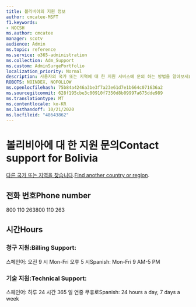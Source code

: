 ```yaml
---
title: 볼리비아의 지원 정보
author: cmcatee-MSFT
f1.keywords:
- NOCSH
ms.author: cmcatee
manager: scotv
audience: Admin
ms.topic: reference
ms.service: o365-administration
ms.collection: Adm_Support
ms.custom: AdminSurgePortfolio
localization_priority: Normal
description: 사용자의 국가 또는 지역에 대 한 지원 서비스에 문의 하는 방법을 알아보세요.
ROBOTS: NOINDEX, NOFOLLOW
ms.openlocfilehash: 75b84a4246a3be3f7a23e61d7e1b664c071636a2
ms.sourcegitcommit: 628f195cbe3c00910f7350d8b09997a675dde989
ms.translationtype: MT
ms.contentlocale: ko-KR
ms.lasthandoff: 10/21/2020
ms.locfileid: "48643862"
---
```

# <a name="contact-support-for-bolivia"></a><span data-ttu-id="67cfa-103">볼리비아에 대 한 지원 문의</span><span class="sxs-lookup"><span data-stu-id="67cfa-103">Contact support for Bolivia</span></span>

<span data-ttu-id="67cfa-104">[다른 국가 또는 지역을 찾습니다](../contact-support-for-business-products.md).</span><span class="sxs-lookup"><span data-stu-id="67cfa-104">[Find another country or region](../contact-support-for-business-products.md).</span></span>

## <a name="phone-number"></a><span data-ttu-id="67cfa-105">전화 번호</span><span class="sxs-lookup"><span data-stu-id="67cfa-105">Phone number</span></span>
<span data-ttu-id="67cfa-106">800 110 263</span><span class="sxs-lookup"><span data-stu-id="67cfa-106">800 110 263</span></span>

## <a name="hours"></a><span data-ttu-id="67cfa-107">시간</span><span class="sxs-lookup"><span data-stu-id="67cfa-107">Hours</span></span>
### <a name="billing-support"></a><span data-ttu-id="67cfa-108">청구 지원:</span><span class="sxs-lookup"><span data-stu-id="67cfa-108">Billing Support:</span></span>

<span data-ttu-id="67cfa-109">스페인어: 오전 9 시 Mon-Fri 오후 5 시</span><span class="sxs-lookup"><span data-stu-id="67cfa-109">Spanish: Mon-Fri 9 AM-5 PM</span></span>

### <a name="technical-support"></a><span data-ttu-id="67cfa-110">기술 지원:</span><span class="sxs-lookup"><span data-stu-id="67cfa-110">Technical Support:</span></span>

<span data-ttu-id="67cfa-111">스페인어: 하루 24 시간 365 일 연중 무휴로</span><span class="sxs-lookup"><span data-stu-id="67cfa-111">Spanish: 24 hours a day, 7 days a week</span></span>
